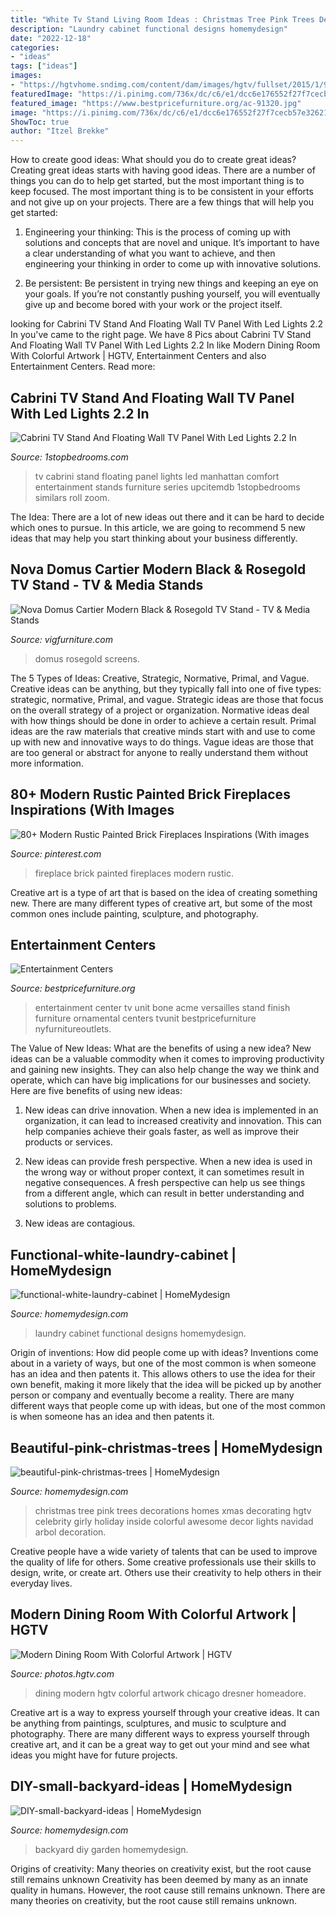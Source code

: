 ```yaml
---
title: "White Tv Stand Living Room Ideas : Christmas Tree Pink Trees Decorations Homes Xmas Decorating Hgtv Celebrity Girly Holiday Inside Colorful Awesome Decor Lights Navidad Arbol Decoration"
description: "Laundry cabinet functional designs homemydesign"
date: "2022-12-18"
categories:
- "ideas"
tags: ["ideas"]
images:
- "https://hgtvhome.sndimg.com/content/dam/images/hgtv/fullset/2015/1/9/0/Dresner-Design_Chicago-Penthouse_Dining_Room.jpg.rend.hgtvcom.966.1288.suffix/1420835212705.jpeg"
featuredImage: "https://i.pinimg.com/736x/dc/c6/e1/dcc6e176552f27f7cecb57e32621ee11.jpg"
featured_image: "https://www.bestpricefurniture.org/ac-91320.jpg"
image: "https://i.pinimg.com/736x/dc/c6/e1/dcc6e176552f27f7cecb57e32621ee11.jpg"
ShowToc: true
author: "Itzel Brekke"
---
```



How to create good ideas: What should you do to create great ideas?
Creating great ideas starts with having good ideas. There are a number of things you can do to help get started, but the most important thing is to keep focused. The most important thing is to be consistent in your efforts and not give up on your projects. There are a few things that will help you get started:
1. Engineering your thinking: This is the process of coming up with solutions and concepts that are novel and unique. It’s important to have a clear understanding of what you want to achieve, and then engineering your thinking in order to come up with innovative solutions.

2. Be persistent: Be persistent in trying new things and keeping an eye on your goals. If you’re not constantly pushing yourself, you will eventually give up and become bored with your work or the project itself.


	

		
looking for Cabrini TV Stand And Floating Wall TV Panel With Led Lights 2.2 In you've came to the right page. We have 8 Pics about Cabrini TV Stand And Floating Wall TV Panel With Led Lights 2.2 In like Modern Dining Room With Colorful Artwork | HGTV, Entertainment Centers and also Entertainment Centers. Read more:
		
    
## Cabrini TV Stand And Floating Wall TV Panel With Led Lights 2.2 In

<img loading=lazy src="https://cdn.1stopbedrooms.com/media/catalog/product/cache/1/image/cc0ec2d91bc4dd8becc1b9167d5c2be1/c/a/cabrini-tv-stand-and-floating-wall-tv-panel-with-led-lights-2-2-in-black_qb13240442_4.jpg" onerror="this.onerror=null;this.src='https://tse2.mm.bing.net/th?id=OIP.wp_RRCEYjpFbrcyllZrxwwHaHa&amp;pid=15.1';" alt="Cabrini TV Stand And Floating Wall TV Panel With Led Lights 2.2 In">

_Source: 1stopbedrooms.com_

>tv cabrini stand floating panel lights led manhattan comfort entertainment stands furniture series upcitemdb 1stopbedrooms similars roll zoom. 

	

The Idea:
There are a lot of new ideas out there and it can be hard to decide which ones to pursue. In this article, we are going to recommend 5 new ideas that may help you start thinking about your business differently.

    
## Nova Domus Cartier Modern Black &amp; Rosegold TV Stand - TV &amp; Media Stands

<img loading=lazy src="https://www.vigfurniture.com/media/catalog/product/cache/1/image/1200x/17f82f742ffe127f42dca9de82fb58b1/t/v/tv-a002_73247_cartier_tvstand_12-20-2016_hr_01.jpg" onerror="this.onerror=null;this.src='https://tse1.mm.bing.net/th?id=OIP.XyidCYVWgE5ZRgCnavxY1AHaFM&amp;pid=15.1';" alt="Nova Domus Cartier Modern Black &amp; Rosegold TV Stand - TV &amp; Media Stands">

_Source: vigfurniture.com_

>domus rosegold screens. 

	

The 5 Types of Ideas: Creative, Strategic, Normative, Primal, and Vague.
Creative ideas can be anything, but they typically fall into one of five types: strategic, normative, Primal, and vague. 
Strategic ideas are those that focus on the overall strategy of a project or organization. Normative ideas deal with how things should be done in order to achieve a certain result. Primal ideas are the raw materials that creative minds start with and use to come up with new and innovative ways to do things. Vague ideas are those that are too general or abstract for anyone to really understand them without more information.

    
## 80+ Modern Rustic Painted Brick Fireplaces Inspirations (With Images

<img loading=lazy src="https://i.pinimg.com/736x/dc/c6/e1/dcc6e176552f27f7cecb57e32621ee11.jpg" onerror="this.onerror=null;this.src='https://tse1.mm.bing.net/th?id=OIP.OLwR6WicABWdGl_8o-A0hgHaK4&amp;pid=15.1';" alt="80+ Modern Rustic Painted Brick Fireplaces Inspirations (With images">

_Source: pinterest.com_

>fireplace brick painted fireplaces modern rustic. 

	

Creative art is a type of art that is based on the idea of creating something new. There are many different types of creative art, but some of the most common ones include painting, sculpture, and photography.

    
## Entertainment Centers

<img loading=lazy src="https://www.bestpricefurniture.org/ac-91320.jpg" onerror="this.onerror=null;this.src='https://tse4.mm.bing.net/th?id=OIP.u2ETmMJNT3TvqEwmEoyAvgHaEz&amp;pid=15.1';" alt="Entertainment Centers">

_Source: bestpricefurniture.org_

>entertainment center tv unit bone acme versailles stand finish furniture ornamental centers tvunit bestpricefurniture nyfurnitureoutlets. 

	

The Value of New Ideas: What are the benefits of using a new idea?
New ideas can be a valuable commodity when it comes to improving productivity and gaining new insights. They can also help change the way we think and operate, which can have big implications for our businesses and society. Here are five benefits of using new ideas:
1. New ideas can drive innovation. When a new idea is implemented in an organization, it can lead to increased creativity and innovation. This can help companies achieve their goals faster, as well as improve their products or services.

2. New ideas can provide fresh perspective. When a new idea is used in the wrong way or without proper context, it can sometimes result in negative consequences. A fresh perspective can help us see things from a different angle, which can result in better understanding and solutions to problems.

3. New ideas are contagious.

    
## Functional-white-laundry-cabinet | HomeMydesign

<img loading=lazy src="https://homemydesign.com/wp-content/uploads/2015/06/functional-white-laundry-cabinet.jpg" onerror="this.onerror=null;this.src='https://tse4.mm.bing.net/th?id=OIP.PDPpXwQ1H7phyDZ9cqJRaAHaLH&amp;pid=15.1';" alt="functional-white-laundry-cabinet | HomeMydesign">

_Source: homemydesign.com_

>laundry cabinet functional designs homemydesign. 

	

Origin of inventions: How did people come up with ideas?
Inventions come about in a variety of ways, but one of the most common is when someone has an idea and then patents it. This allows others to use the idea for their own benefit, making it more likely that the idea will be picked up by another person or company and eventually become a reality. There are many different ways that people come up with ideas, but one of the most common is when someone has an idea and then patents it.

    
## Beautiful-pink-christmas-trees | HomeMydesign

<img loading=lazy src="https://homemydesign.com/wp-content/uploads/2014/10/beautiful-pink-christmas-trees.jpg" onerror="this.onerror=null;this.src='https://tse4.mm.bing.net/th?id=OIP.4TsMNYUIWEJJCr7Q9WXLMQHaJ4&amp;pid=15.1';" alt="beautiful-pink-christmas-trees | HomeMydesign">

_Source: homemydesign.com_

>christmas tree pink trees decorations homes xmas decorating hgtv celebrity girly holiday inside colorful awesome decor lights navidad arbol decoration. 

	

Creative people have a wide variety of talents that can be used to improve the quality of life for others. Some creative professionals use their skills to design, write, or create art. Others use their creativity to help others in their everyday lives.

    
## Modern Dining Room With Colorful Artwork | HGTV

<img loading=lazy src="https://hgtvhome.sndimg.com/content/dam/images/hgtv/fullset/2015/1/9/0/Dresner-Design_Chicago-Penthouse_Dining_Room.jpg.rend.hgtvcom.966.1288.suffix/1420835212705.jpeg" onerror="this.onerror=null;this.src='https://tse2.mm.bing.net/th?id=OIP.aRw9w_GUvFh_lEkJe6xo3gHaJ4&amp;pid=15.1';" alt="Modern Dining Room With Colorful Artwork | HGTV">

_Source: photos.hgtv.com_

>dining modern hgtv colorful artwork chicago dresner homeadore. 

	

Creative art is a way to express yourself through your creative ideas. It can be anything from paintings, sculptures, and music to sculpture and photography. There are many different ways to express yourself through creative art, and it can be a great way to get out your mind and see what ideas you might have for future projects.

    
## DIY-small-backyard-ideas | HomeMydesign

<img loading=lazy src="https://homemydesign.com/wp-content/uploads/2015/05/DIY-small-backyard-ideas.jpg" onerror="this.onerror=null;this.src='https://tse2.mm.bing.net/th?id=OIP.kl2LdSwqnbtSFp7aJtB48QHaKa&amp;pid=15.1';" alt="DIY-small-backyard-ideas | HomeMydesign">

_Source: homemydesign.com_

>backyard diy garden homemydesign. 

	

Origins of creativity: Many theories on creativity exist, but the root cause still remains unknown
Creativity has been deemed by many as an innate quality in humans. However, the root cause still remains unknown. There are many theories on creativity, but the root cause still remains unknown.

